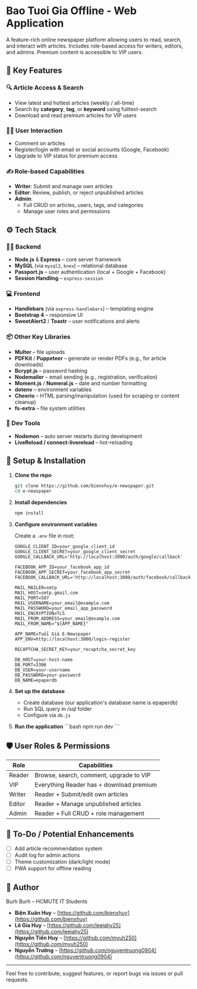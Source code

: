 
# Bao Tuoi Gia Offline - Web Application

A feature-rich online newspaper platform allowing users to read, search, and interact with articles. Includes role-based access for writers, editors, and admins. Premium content is accessible to VIP users.

## 🧠 Key Features

### 🔍 Article Access & Search
- View latest and hottest articles (weekly / all-time)
- Search by **category**, **tag**, or **keyword** using fulltext-search
- Download and read premium articles for VIP users

### 🧑‍💬 User Interaction
- Comment on articles
- Register/login with email or social accounts (Google, Facebook)
- Upgrade to VIP status for premium access

### ✍️ Role-based Capabilities
- **Writer**: Submit and manage own articles
- **Editor**: Review, publish, or reject unpublished articles
- **Admin**: 
  - Full CRUD on articles, users, tags, and categories
  - Manage user roles and permissions

## ⚙️ Tech Stack

### 👨‍💻 Backend
- **Node.js** & **Express** – core server framework
- **MySQL** (via `mysql2`, `knex`) – relational database
- **Passport.js** – user authentication (local + Google + Facebook)
- **Session Handling** – `express-session`

### 💻 Frontend
- **Handlebars** (via `express-handlebars`) – templating engine
- **Bootstrap 4** – responsive UI
- **SweetAlert2** / **Toastr** – user notifications and alerts

### 📦 Other Key Libraries
- **Multer** – file uploads
- **PDFKit** / **Puppeteer** – generate or render PDFs (e.g., for article downloads)
- **Bcrypt.js** – password hashing
- **Nodemailer** – email sending (e.g., registration, verification)
- **Moment.js** / **Numeral.js** – date and number formatting
- **dotenv** – environment variables
- **Cheerio** – HTML parsing/manipulation (used for scraping or content cleanup)
- **fs-extra** – file system utilities

### 🔧 Dev Tools
- **Nodemon** – auto server restarts during development
- **LiveReload / connect-livereload** – hot-reloading

## 🧪 Setup & Installation

1. **Clone the repo**
   ```bash
   git clone https://github.com/bienxhuy/e-newspaper.git
   cd e-newspaper
   ```

2. **Install dependencies**
   ```bash
   npm install
   ```

3. **Configure environment variables**

   Create a `.env` file in root:
   ```
   GOOGLE_CLIENT_ID=your_google_client_id
   GOOGLE_CLIENT_SECRET=your_google_client_secret
   GOOGLE_CALLBACK_URL='http://localhost:3000/auth/google/callback'

   FACEBOOK_APP_ID=your_facebook_app_id
   FACEBOOK_APP_SECRET=your_facebook_app_secret
   FACEBOOK_CALLBACK_URL='http://localhost:3000/auth/facebook/callback'

   MAIL_MAILER=smtp
   MAIL_HOST=smtp.gmail.com
   MAIL_PORT=587
   MAIL_USERNAME=your_email@example.com
   MAIL_PASSWORD=your_email_app_password
   MAIL_ENCRYPTION=TLS
   MAIL_FROM_ADDRESS=your_email@example.com
   MAIL_FROM_NAME="${APP_NAME}"

   APP_NAME=Tuổi Già E-Newspaper
   APP_ENV=http://localhost:3000/login-register

   RECAPTCHA_SECRET_KEY=your_recaptcha_secret_key

   DB_HOST=your-host-name
   DB_PORT=3306
   DB_USER=your-username
   DB_PASSWORD=your-password
   DB_NAME=epaperdb
   ```

4. **Set up the database**
   - Create database (our application's database name is epaperdb)
   - Run SQL query in /sql folder
   - Configure via `db.js`

5. **Run the application**
   \`\`\`bash
   npm run dev
   \`\`\`

## 🛡️ User Roles & Permissions

| Role    | Capabilities                             |
|---------|------------------------------------------|
| Reader  | Browse, search, comment, upgrade to VIP  |
| VIP     | Everything Reader has + download premium |
| Writer  | Reader + Submit/edit own articles        |
| Editor  | Reader + Manage unpublished articles     |
| Admin   | Reader + Full CRUD + role management     |

## 📝 To-Do / Potential Enhancements

- [ ] Add article recommendation system
- [ ] Audit log for admin actions
- [ ] Theme customization (dark/light mode)
- [ ] PWA support for offline reading

## 👤 Author

Burh Burh – HCMUTE IT Students  
- **Biện Xuân Huy** – [https://github.com/bienxhuy](https://github.com/bienxhuy)
- **Lê Gia Huy** – [https://github.com/leejahy25](https://github.com/leejahy25)
- **Nguyễn Tiến Huy** – [https://github.com/myuh250](https://github.com/myuh250)
- **Nguyễn Trường** – [https://github.com/nguyentruong0904](https://github.com/nguyentruong0904)

---

Feel free to contribute, suggest features, or report bugs via issues or pull requests.
